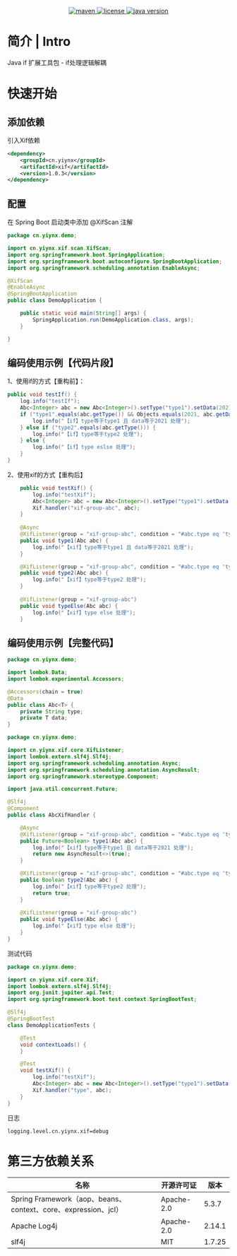 <p align="center">
  <a href="https://search.maven.org/artifact/cn.yiynx/xif">
    <img alt="maven" src="https://img.shields.io/maven-central/v/cn.yiynx/xif.svg?style=flat-square">
  </a>
  <a target="_blank" href="https://license.coscl.org.cn/MulanPSL2/">
    <img alt="license" src="https://img.shields.io/:license-MulanPSL2-blue.svg" />
  </a>
  <a target="_blank" href="https://www.oracle.com/technetwork/java/javase/downloads/index.html">
	<img alt="java version" src="https://img.shields.io/badge/JDK-1.8+-green.svg" />
  </a>
</p>

# 简介 | Intro
Java if 扩展工具包 - if处理逻辑解耦
# 快速开始

## 添加依赖
引入Xif依赖
``` xml
<dependency>
    <groupId>cn.yiynx</groupId>
    <artifactId>xif</artifactId>
    <version>1.0.3</version>
</dependency>
```
## 配置
在 Spring Boot 启动类中添加 @XifScan 注解
``` java
package cn.yiynx.demo;

import cn.yiynx.xif.scan.XifScan;
import org.springframework.boot.SpringApplication;
import org.springframework.boot.autoconfigure.SpringBootApplication;
import org.springframework.scheduling.annotation.EnableAsync;

@XifScan
@EnableAsync
@SpringBootApplication
public class DemoApplication {

	public static void main(String[] args) {
		SpringApplication.run(DemoApplication.class, args);
	}

}
```

## 编码使用示例【代码片段】
1、使用if的方式【重构前】：
``` java
public void testIf() {
    log.info("testIf");
    Abc<Integer> abc = new Abc<Integer>().setType("type1").setData(2021);
    if ("type1".equals(abc.getType()) && Objects.equals(2021, abc.getData())) {
        log.info("【if】type等于type1 且 data等于2021 处理");
    } else if ("type2".equals(abc.getType())) {
        log.info("【if】type等于type2 处理");
    } else {
        log.info("【if】type eslse 处理");
    }
}
```
2、使用xif的方式【重构后】
``` java
    public void testXif() {
        log.info("testXif");
        Abc<Integer> abc = new Abc<Integer>().setType("type1").setData(2021);
        Xif.handler("xif-group-abc", abc);
    }
    
    @Async
    @XifListener(group = "xif-group-abc", condition = "#abc.type eq 'type1' and #abc.data eq 2021")
    public void type1(Abc abc) {
        log.info("【xif】type等于type1 且 data等于2021 处理");
    }

    @XifListener(group = "xif-group-abc", condition = "#abc.type eq 'type2'")
    public void type2(Abc abc) {
        log.info("【xif】type等于type2 处理");
    }
    
    @XifListener(group = "xif-group-abc")
    public void typeElse(Abc abc) {
        log.info("【xif】type else 处理");
    }
```

## 编码使用示例【完整代码】

``` java
package cn.yiynx.demo;

import lombok.Data;
import lombok.experimental.Accessors;

@Accessors(chain = true)
@Data
public class Abc<T> {
    private String type;
    private T data;
}
```

``` java
package cn.yiynx.demo;

import cn.yiynx.xif.core.XifListener;
import lombok.extern.slf4j.Slf4j;
import org.springframework.scheduling.annotation.Async;
import org.springframework.scheduling.annotation.AsyncResult;
import org.springframework.stereotype.Component;

import java.util.concurrent.Future;

@Slf4j
@Component
public class AbcXifHandler {

    @Async
    @XifListener(group = "xif-group-abc", condition = "#abc.type eq 'type1' and #abc.data eq 2021")
    public Future<Boolean> type1(Abc abc) {
        log.info("【xif】type等于type1 且 data等于2021 处理");
        return new AsyncResult<>(true);
    }

    @XifListener(group = "xif-group-abc", condition = "#abc.type eq 'type2'")
    public Boolean type2(Abc abc) {
        log.info("【xif】type等于type2 处理");
        return true;
    }
    
    @XifListener(group = "xif-group-abc")
    public void typeElse(Abc abc) {
        log.info("【xif】type else 处理");
    }
}
```
测试代码
``` java
package cn.yiynx.demo;

import cn.yiynx.xif.core.Xif;
import lombok.extern.slf4j.Slf4j;
import org.junit.jupiter.api.Test;
import org.springframework.boot.test.context.SpringBootTest;

@Slf4j
@SpringBootTest
class DemoApplicationTests {

	@Test
	void contextLoads() {
	}

	@Test
	void testXif() {
		log.info("testXif");
		Abc<Integer> abc = new Abc<Integer>().setType("type1").setData(2021);
		Xif.handler("type", abc);
	}
}
```
日志
```
logging.level.cn.yiynx.xif=debug
``` 

# 第三方依赖关系
| 名称                        | 开源许可证          | 版本              | 
| ---------------------------| ----------------- | ---------------- |
| Spring Framework（aop、beans、context、core、expression、jcl）           | Apache-2.0        | 5.3.7            | 
| Apache Log4j               | Apache-2.0        | 2.14.1           |     
| slf4j                      | MIT               | 1.7.25           |
